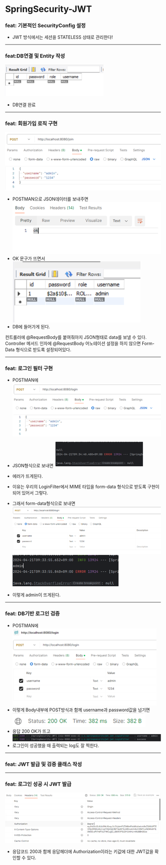 # SpringSecurity-JWT

### feat: 기본적인 SecurityConfig 설정
- JWT 방식에서는 세션을 STATELESS 상태로 관리한다!

---
### feat:DB연결 및 Entity 작성
![img.png](images/img.png)
- DB연결 완료

---
### feat: 회원가입 로직 구현
![img_1.png](images/img_1.png)
- POSTMAN으로 JSON데이터를 보내주면
![img_2.png](images/img_2.png)
- OK 문구가 뜨면서
![img_3.png](images/img_3.png)
- DB에 들어가게 된다.

컨트롤러에 @RequestBody를 붙여줘야지 JSON형태로 data를 보낼 수 있다.
Controller 메서드 인자에 @RequestBody 어노테이션 설정을 하지 않으면
Form-Data 형식으로 받도록 설정되어있다.

---
### feat: 로그인 필터 구현

- POSTMAN에 
![img_4.png](images/img_4.png)
- JSON형식으로 보내면
![img_5.png](images/img_5.png)
- 에러가 뜨게된다.

- 이유는 우리의 LoginFilter에서 MIME 타입을 form-data 형식으로 받도록 구현이 되어 있어서 그렇다.

- 그래서 form-data형식으로 보내면
![img_6.png](images/img_6.png)
![img_7.png](images/img_7.png)
- 이렇게 admin이 뜨게된다.

---
### feat: DB기반 로그인 검증

- POSTMAN에
![img_8.png](images/img_8.png)
- 이렇게  Body내부에 POST방식과 함께 username과 password값을 넘기면
![img_9.png](images/img_9.png)
- 응답 200 OK가 뜨고
![img_10.png](images/img_10.png)
- 로그인이 성공했을 때 출력되는 log도 잘 찍힌다.

---
### feat: JWT 발급 및 검증 클래스 작성

---
### feat: 로그인 성공 시 JWT 발급
![img.png](images/img_11.png)
- 응답코드 200과 함께 응답헤더에 Authorization이라는 키값에 대한 JWT값을 확인할 수 있다.